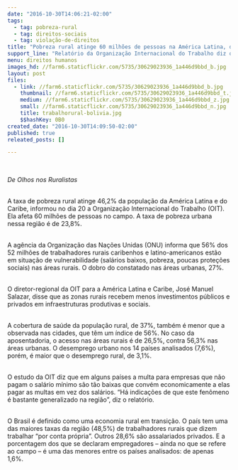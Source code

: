 ```yaml
---
date: "2016-10-30T14:06:21-02:00"
tags:
  - tag: pobreza-rural
  - tag: direitos-sociais
  - tag: violação-de-direitos
title: "Pobreza rural atinge 60 milhões de pessoas na América Latina, diz OIT"
support_line: "Relatório da Organização Internacional do Trabalho diz que 56% dos trabalhadores nas áreas rurais da região – e do Caribe – estão em situação de vulnerabilidade, contra 27% nas áreas urbanas"
menu: direitos humanos
images_hd: //farm6.staticflickr.com/5735/30629023936_1a446d9bbd_b.jpg
layout: post
files:
  - link: //farm6.staticflickr.com/5735/30629023936_1a446d9bbd_b.jpg
    thumbnail: //farm6.staticflickr.com/5735/30629023936_1a446d9bbd_t.jpg
    medium: //farm6.staticflickr.com/5735/30629023936_1a446d9bbd_z.jpg
    small: //farm6.staticflickr.com/5735/30629023936_1a446d9bbd_n.jpg
    title: trabalhorural-bolivia.jpg
    $$hashKey: 0B0
created_date: "2016-10-30T14:09:50-02:00"
published: true
releated_posts: []

---
```

<p>&nbsp;</p>

<p><em>De Olhos nos Ruralistas&nbsp;</em></p>

<p><br />
A taxa de pobreza rural atinge 46,2% da popula&ccedil;&atilde;o da Am&eacute;rica Latina e do Caribe, informou no dia 20 a Organiza&ccedil;&atilde;o Internacional do Trabalho (OIT). Ela afeta 60 milh&otilde;es de pessoas no campo. A taxa de pobreza urbana nessa regi&atilde;o &eacute; de 23,8%.</p>

<p><br />
A ag&ecirc;ncia da Organiza&ccedil;&atilde;o das Na&ccedil;&otilde;es Unidas (ONU) informa que 56% dos 52 milh&otilde;es de trabalhadores rurais caribenhos e latino-americanos est&atilde;o em situa&ccedil;&atilde;o de vulnerabilidade (sal&aacute;rios baixos, pobreza, poucas prote&ccedil;&otilde;es sociais) nas &aacute;reas rurais. O dobro do constatado nas &aacute;reas urbanas, 27%.</p>

<p><br />
O diretor-regional da OIT para a Am&eacute;rica Latina e Caribe, Jos&eacute; Manuel Salazar, disse que as zonas rurais recebem menos investimentos p&uacute;blicos e privados em infraestruturas produtivas e sociais.</p>

<p><br />
A cobertura de sa&uacute;de da popula&ccedil;&atilde;o rural, de 37%, tamb&eacute;m &eacute; menor que a observada nas cidades, que t&ecirc;m um &iacute;ndice de 56%. No caso da aposentadoria, o acesso nas &aacute;reas rurais &eacute; de 26,5%, contra 56,3% nas &aacute;reas urbanas. O desemprego urbano nos 14 pa&iacute;ses analisados (7,6%), por&eacute;m, &eacute; maior que o desemprego rural, de 3,1%.</p>

<p><br />
O estudo da OIT diz que em alguns pa&iacute;ses a multa para empresas que n&atilde;o pagam o sal&aacute;rio m&iacute;nimo s&atilde;o t&atilde;o baixas que conv&eacute;m economicamente a elas pagar as multas em vez dos sal&aacute;rios. &ldquo;H&aacute; indica&ccedil;&otilde;es de que este fen&ocirc;meno &eacute; bastante generalizado na regi&atilde;o&rdquo;, diz o relat&oacute;rio.</p>

<p><br />
O Brasil &eacute; definido como uma economia rural em transi&ccedil;&atilde;o. O pa&iacute;s tem uma das maiores taxas da regi&atilde;o (48,5%) de trabalhadores rurais que dizem trabalhar &ldquo;por conta pr&oacute;pria&rdquo;. Outros 28,6% s&atilde;o assalariados privados. E a porcentagem dos que se declaram empregadores &ndash; ainda no que se refere ao campo &ndash; &eacute; uma das menores entre os pa&iacute;ses analisados: de apenas 1,6%.</p>
